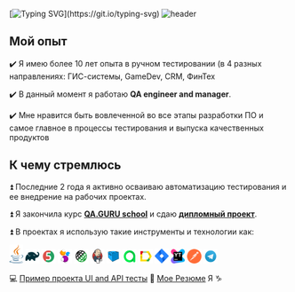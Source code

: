 [![Typing SVG](https://readme-typing-svg.herokuapp.com?font=PT+Sans+Narrow&size=18&duration=4000&color=0E0F59&background=91D4FF00&multiline=true&height=60&lines=%D0%9F%D1%80%D0%B8%D0%B2%D0%B5%D1%82%2C;%D0%B4%D0%BE%D0%B1%D1%80%D0%BE+%D0%BF%D0%BE%D0%B6%D0%B0%D0%BB%D0%BE%D0%B2%D0%B0%D1%82%D1%8C+%D0%B2+%D0%BC%D0%BE%D0%B9+%D0%BF%D1%80%D0%BE%D1%84%D0%B8%D0%BB%D1%8C!)](https://git.io/typing-svg)
![header](https://capsule-render.vercel.app/api?type=waving&&color=random&height=300&section=header&text=Azovtseva%20Elizaveta&fontSize=80&animation=fadeIn&fontAlignY=38&desc=QA-Engineer%20manual%20and%20auto)
## Мой опыт
:heavy_check_mark: Я имею более 10 лет опыта в ручном тестировании (в 4 разных направлениях: ГИС-системы, GameDev, CRM, ФинТех

:heavy_check_mark: В данный момент я работаю **QA engineer and manager**.

:heavy_check_mark: Мне нравится быть вовлеченной во все этапы разработки ПО и самое главное в процессы тестирования и выпуска качественных продуктов

## К чему стремлюсь
:arrow_double_up: Последние 2 года я активно осваиваю автоматизацию тестирования и ее внедрение на рабочих проектах.

:arrow_double_up: Я закончила курс **[QA.GURU school](https://qa.guru)** и сдаю **[дипломный проект](https://github.com/azolayza/BonsellerAutotests)**.

:arrow_double_up: В проектах я использую такие инструменты и технологии как:

<p  align="center">

<code><img width="5%" title="Java" src="img/logo/java-logo.svg"></code>
<code><img width="5%" title="Gradle" src="img/logo/gradle-logo.svg "></code>
<code><img width="5%" title="JUnit5" src="img/logo/junit5-logo.svg"></code>
<code><img width="5%" title="Selenide" src="img/logo/selenide-logo.svg"></code>
<code><img width="5%" title="REST-Assured" src="img/logo/rest-assured-logo.svg"></code>
<code><img width="5%" title="Jenkins" src="img/logo/jenkins-logo.svg"></code>
<code><img width="5%" title="Selenoid" src="img/logo/selenoid-logo.svg"></code>
<code><img width="5%" title="Allure TestOps" src="img/logo/allure-testops-logo.svg"></code>
<code><img width="5%" title="Allure Report" src="img/logo/allure-report-logo.svg"></code>
<code><img width="5%" title="Jira" src="img/logo/jira-logo.svg"></code>
<code><img width="5%" title="Jira" src="img/logo/YouTrack_logo.svg"></code>
<code><img width="5%" title="Jira" src="img/logo/postman-icon.svg"></code>
<code><img width="5%" title="Telegram" src="img/logo/telegram-logo.svg"></code>
</p>

💻 [Пример проекта UI and API тесты](https://github.com/azolayza/BonsellerAutotests) 
📎 [Мое Резюме](https://drive.google.com/file/d/1TUvs8hP2FrW9m3OHztjwK4NP59xwhAtg/view?usp=sharing)
Я :capricorn:
